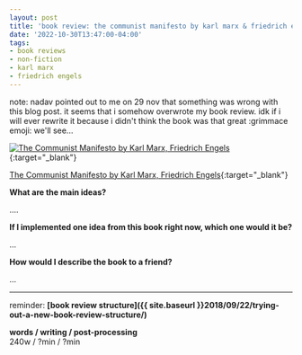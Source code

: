 ```yaml
---
layout: post
title: 'book review: the communist manifesto by karl marx & friedrich engels'
date: '2022-10-30T13:47:00-04:00'
tags:
- book reviews
- non-fiction
- karl marx
- friedrich engels
--- 
```


note: nadav pointed out to me on 29 nov that something was wrong with this blog post. it seems that i somehow overwrote my book review. idk if i will ever rewrite it because i didn't think the book was that great :grimmace emoji: we'll see... 

[![The Communist Manifesto by Karl Marx, Friedrich Engels](https://i.gr-assets.com/images/S/compressed.photo.goodreads.com/books/1328160686l/30485.jpg)](https://www.goodreads.com/book/show/30485.The_Communist_Manifesto){:target="_blank"}

[The Communist Manifesto by Karl Marx, Friedrich Engels](https://www.goodreads.com/book/show/30485.The_Communist_Manifesto){:target="_blank"}

<b>What are the main ideas?</b> 

....



<b>If I implemented one idea from this book right now, which one would it be?</b>

...

<b>How would I describe the book to a friend?</b>

...

---

reminder: **[book review structure]({{ site.baseurl }}2018/09/22/trying-out-a-new-book-review-structure/)**


<!-- &#042; = asterisk -->
<!-- &#039; = single quote '-->

**words / writing / post-processing**  
240w / ?min / ?min